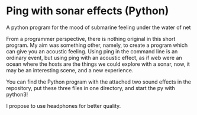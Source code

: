 # Ping with sonar effects (Python)
A python program for the mood of submarine feeling under the water of net

From a programmer perspective, there is nothing original in this short program. My aim was something other, namely, to create a program which can give you an acoustic feeling. Using ping in the command line is an ordinary event, but using ping with an acoustic effect, as if web were an ocean where the hosts are the things we could explore with a sonar, now, it may be an interesting scene, and a new experience.

You can find the Python program with the attached two sound effects in the repository, put these three files in one directory, and start the py with python3!

I propose to use headphones for better quality.



